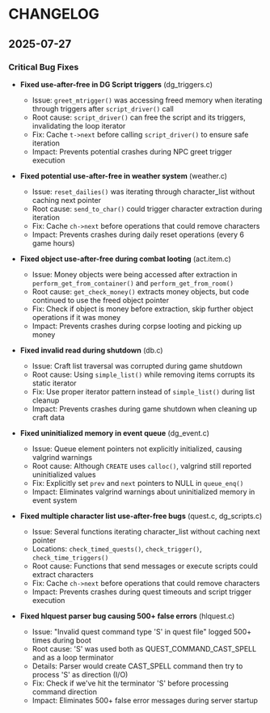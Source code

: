 # CHANGELOG

## 2025-07-27

### Critical Bug Fixes
- **Fixed use-after-free in DG Script triggers** (dg_triggers.c)
  - Issue: `greet_mtrigger()` was accessing freed memory when iterating through triggers after `script_driver()` call
  - Root cause: `script_driver()` can free the script and its triggers, invalidating the loop iterator
  - Fix: Cache `t->next` before calling `script_driver()` to ensure safe iteration
  - Impact: Prevents potential crashes during NPC greet trigger execution

- **Fixed potential use-after-free in weather system** (weather.c)
  - Issue: `reset_dailies()` was iterating through character_list without caching next pointer
  - Root cause: `send_to_char()` could trigger character extraction during iteration
  - Fix: Cache `ch->next` before operations that could remove characters
  - Impact: Prevents crashes during daily reset operations (every 6 game hours)

- **Fixed object use-after-free during combat looting** (act.item.c)
  - Issue: Money objects were being accessed after extraction in `perform_get_from_container()` and `perform_get_from_room()`
  - Root cause: `get_check_money()` extracts money objects, but code continued to use the freed object pointer
  - Fix: Check if object is money before extraction, skip further object operations if it was money
  - Impact: Prevents crashes during corpse looting and picking up money

- **Fixed invalid read during shutdown** (db.c)
  - Issue: Craft list traversal was corrupted during game shutdown
  - Root cause: Using `simple_list()` while removing items corrupts its static iterator
  - Fix: Use proper iterator pattern instead of `simple_list()` during list cleanup
  - Impact: Prevents crashes during game shutdown when cleaning up craft data

- **Fixed uninitialized memory in event queue** (dg_event.c)
  - Issue: Queue element pointers not explicitly initialized, causing valgrind warnings
  - Root cause: Although `CREATE` uses `calloc()`, valgrind still reported uninitialized values
  - Fix: Explicitly set `prev` and `next` pointers to NULL in `queue_enq()`
  - Impact: Eliminates valgrind warnings about uninitialized memory in event system

- **Fixed multiple character list use-after-free bugs** (quest.c, dg_scripts.c)
  - Issue: Several functions iterating character_list without caching next pointer
  - Locations: `check_timed_quests()`, `check_trigger()`, `check_time_triggers()`
  - Root cause: Functions that send messages or execute scripts could extract characters
  - Fix: Cache `ch->next` before operations that could remove characters
  - Impact: Prevents crashes during quest timeouts and script trigger execution

- **Fixed hlquest parser bug causing 500+ false errors** (hlquest.c)
  - Issue: "Invalid quest command type 'S' in quest file" logged 500+ times during boot
  - Root cause: 'S' was used both as QUEST_COMMAND_CAST_SPELL and as a loop terminator
  - Details: Parser would create CAST_SPELL command then try to process 'S' as direction (I/O)
  - Fix: Check if we've hit the terminator 'S' before processing command direction
  - Impact: Eliminates 500+ false error messages during server startup
